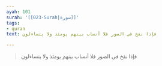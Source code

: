 ```yaml
---
ayah: 101
surah: '[[023-Surah|سورة]]'
tags:
- quran
text: فإذا نفخ في الصور فلا أنساب بينهم يومئذ ولا يتساءلون

---
```

> فإذا نفخ في الصور فلا أنساب بينهم يومئذ ولا يتساءلون
